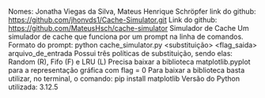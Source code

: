 Nomes: Jonatha Viegas da Silva, Mateus Henrique Schröpfer
link do github: https://github.com/jhonvds1/Cache-Simulator.git
Link do github: https://github.com/MateusHsch/cache-simulator
Simulador de Cache
Um simulador de cache que funciona por um prompt na linha de comandos.
Formato do prompt: python cache_simulator.py <nsets> <bsize> <assoc> <substituição> <flag_saida> arquivo_de_entrada
Possui três políticas de substituição, sendo elas: Random (R), Fifo (F) e LRU (L)
Precisa baixar a biblioteca matplotlib.pyplot para a representação gráfica com flag = 0
Para baixar a biblioteca basta utilizar, no terminal, o comando: pip install matplotlib
Versão do Python utilizada: 3.12.5